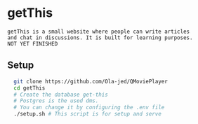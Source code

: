 # getThis
    getThis is a small website where people can write articles
    and chat in discussions. It is built for learning purposes.
    NOT YET FINISHED

## Setup

```bash
  git clone https://github.com/Ola-jed/QMoviePlayer
  cd getThis
  # Create the database get-this
  # Postgres is the used dms.
  # You can change it by configuring the .env file
  ./setup.sh # This script is for setup and serve
```
